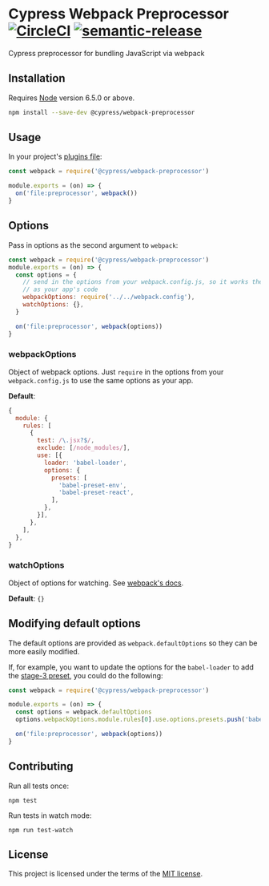 # Cypress Webpack Preprocessor [![CircleCI](https://circleci.com/gh/cypress-io/cypress-webpack-preprocessor.svg?style=svg)](https://circleci.com/gh/cypress-io/cypress-webpack-preprocessor) [![semantic-release][semantic-image] ][semantic-url]

Cypress preprocessor for bundling JavaScript via webpack

## Installation

Requires [Node](https://nodejs.org/en/) version 6.5.0 or above.

```sh
npm install --save-dev @cypress/webpack-preprocessor
```

## Usage

In your project's [plugins file](https://on.cypress.io/guides/guides/plugins.html):

```javascript
const webpack = require('@cypress/webpack-preprocessor')

module.exports = (on) => {
  on('file:preprocessor', webpack())
}
```

## Options

Pass in options as the second argument to `webpack`:

```javascript
const webpack = require('@cypress/webpack-preprocessor')
module.exports = (on) => {
  const options = {
    // send in the options from your webpack.config.js, so it works the same
    // as your app's code
    webpackOptions: require('../../webpack.config'),
    watchOptions: {},
  }

  on('file:preprocessor', webpack(options))
}
```

### webpackOptions

Object of webpack options. Just `require` in the options from your `webpack.config.js` to use the same options as your app.

**Default**:

```javascript
{
  module: {
    rules: [
      {
        test: /\.jsx?$/,
        exclude: [/node_modules/],
        use: [{
          loader: 'babel-loader',
          options: {
            presets: [
              'babel-preset-env',
              'babel-preset-react',
            ],
          },
        }],
      },
    ],
  },
}
```

### watchOptions

Object of options for watching. See [webpack's docs](https://webpack.github.io/docs/node.js-api.html#compiler).

**Default**: `{}`

## Modifying default options

The default options are provided as `webpack.defaultOptions` so they can be more easily modified.

If, for example, you want to update the options for the `babel-loader` to add the [stage-3 preset](https://babeljs.io/docs/plugins/preset-stage-3/), you could do the following:

```javascript
const webpack = require('@cypress/webpack-preprocessor')

module.exports = (on) => {
  const options = webpack.defaultOptions
  options.webpackOptions.module.rules[0].use.options.presets.push('babel-preset-stage-3')

  on('file:preprocessor', webpack(options))
}
```

## Contributing

Run all tests once:

```shell
npm test
```

Run tests in watch mode:

```shell
npm run test-watch
```

## License

This project is licensed under the terms of the [MIT license](/LICENSE.md).

[semantic-image]: https://img.shields.io/badge/%20%20%F0%9F%93%A6%F0%9F%9A%80-semantic--release-e10079.svg
[semantic-url]: https://github.com/semantic-release/semantic-release

